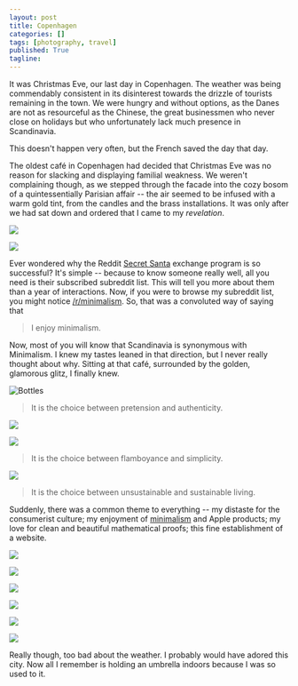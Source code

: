 ```yaml
---
layout: post
title: Copenhagen
categories: []
tags: [photography, travel]
published: True
tagline: 
---
```



It was Christmas Eve, our last day in Copenhagen. The weather was being commendably consistent in its disinterest towards the drizzle of tourists remaining in the town. We were hungry and without options, as the Danes are not as resourceful as the Chinese, the great businessmen who never close on holidays but who unfortunately lack much presence in Scandinavia.

This doesn't happen very often, but the French saved the day that day.

The oldest café in Copenhagen had decided that Christmas Eve was no reason for slacking and displaying familial weakness. We weren't complaining though, as we stepped through the facade into the cozy bosom of a quintessentially Parisian affair -- the air seemed to be infused with a warm gold tint, from the candles and the brass installations. It was only after we had sat down and ordered that I came to my _revelation_.

<!-- ![](/img/copenhagen/IMG_8766.jpg) -->

![](/img/copenhagen/IMG_8771.jpg)

![](/img/copenhagen/IMG_8772.jpg)

Ever wondered why the Reddit [Secret Santa](http://redditgifts.com/exchanges/secret-santa-2014/) exchange program is so successful? It's simple -- because to know someone really well, all you need is their subscribed subreddit list. This will tell you more about them than a year of interactions. Now, if you were to browse my subreddit list, you might notice [/r/minimalism](http://www.reddit.com/r/minimalism). So, that was a convoluted way of saying that

> I enjoy minimalism.

Now, most of you will know that Scandinavia is synonymous with Minimalism. I knew my tastes leaned in that direction, but I never really thought about why. 
Sitting at that café, surrounded by the golden, glamorous glitz, I finally knew.

![Bottles](/img/copenhagen/IMG_8860.jpg)

> It is the choice between pretension and authenticity.

<!-- ![](/img/copenhagen/IMG_8776.jpg) -->

<!-- ![](/img/copenhagen/IMG_8777.jpg) -->

![](/img/copenhagen/IMG_8781.jpg)

![](/img/copenhagen/IMG_8783.jpg)

> It is the choice between flamboyance and simplicity.

![](/img/copenhagen/IMG_8797.jpg)

> It is the choice between unsustainable and sustainable living.

Suddenly, there was a common theme to everything -- my distaste for the consumerist culture; my enjoyment of [minimalism](http://www.minimallyminimal.com/) and Apple products; my love for clean and beautiful mathematical proofs; this fine establishment of a website.

![](/img/copenhagen/IMG_8784.jpg)

<!-- ![](/img/copenhagen/IMG_8788.jpg) -->

<!-- ![](/img/copenhagen/IMG_8795.jpg) -->


<!-- ![](/img/copenhagen/IMG_8801.jpg) -->

![](/img/copenhagen/IMG_8816.jpg)

![](/img/copenhagen/IMG_8842.jpg)

<!-- ![](/img/copenhagen/IMG_8855.jpg) -->

![](/img/copenhagen/IMG_8866.jpg)

![](/img/copenhagen/IMG_8886.jpg)

![](/img/copenhagen/IMG_8888.jpg)

Really though, too bad about the weather. I probably would have adored this city. Now all I remember is holding an umbrella indoors because I was so used to it.